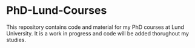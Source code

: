 # PhD-Lund-Courses
This repository contains code and material for my PhD courses at Lund University. It is a work in progress and code will be added thorughout my studies. 
